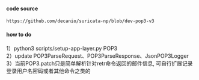 #### code source
```
https://github.com/decanio/suricata-np/blob/dev-pop3-v3
```

#### how to do
  1）python3 scripts/setup-app-layer.py POP3  
  2）update POP3ParseRequest、POP3ParseResponse、JsonPOP3Logger  
  3）当前POP3.patch只是简单解析针对retr命令返回的邮件信息, 可自行扩展记录登录用户名密码或者其他命令之类的  
